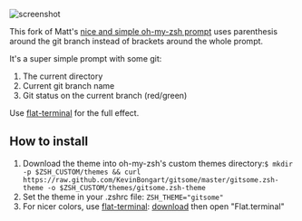 ![screenshot](https://raw.github.com/KevinBongart/gitsome/master/screenshot.png)

This fork of Matt's [nice and simple oh-my-zsh prompt](https://github.com/mtully/gitsome) uses parenthesis around the git branch instead of brackets around the whole prompt.

It's a super simple prompt with some git:

1. The current directory
2. Current git branch name
3. Git status on the current branch (red/green)

Use [flat-terminal](https://github.com/KevinBongart/flat-terminal) for the full effect.

## How to install

1. Download the theme into oh-my-zsh's custom themes directory:`$ mkdir -p $ZSH_CUSTOM/themes && curl https://raw.github.com/KevinBongart/gitsome/master/gitsome.zsh-theme -o $ZSH_CUSTOM/themes/gitsome.zsh-theme`
2. Set the theme in your .zshrc file: `ZSH_THEME="gitsome"`
3. For nicer colors, use [flat-terminal](https://github.com/KevinBongart/flat-terminal): [download](https://github.com/KevinBongart/flat-terminal/archive/master.zip) then open "Flat.terminal"
